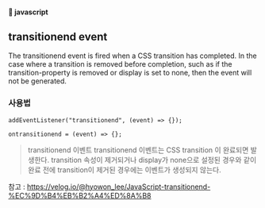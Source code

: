 #### :peach: javascript

## transitionend event   


The transitionend event is fired when a CSS transition has completed. In the case where a transition is removed before completion, such as if the transition-property is removed or display is set to none, then the event will not be generated.  

### 사용법
```
addEventListener("transitionend", (event) => {});

ontransitionend = (event) => {};

```


>transitionend 이벤트
transitionend 이벤트는 CSS transition 이 완료되면 발생한다. transition 속성이 제거되거나 display가 none으로 설정된 경우와 같이 완료 전에 transition이 제거된 경우에는 이벤트가 생성되지 않는다.

참고 : https://velog.io/@hyowon_lee/JavaScript-transitionend-%EC%9D%B4%EB%B2%A4%ED%8A%B8



